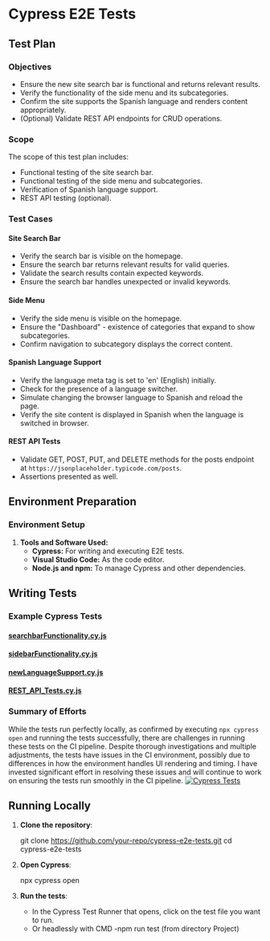 ﻿# Cypress E2E Tests

## Test Plan

### Objectives
- Ensure the new site search bar is functional and returns relevant results.
- Verify the functionality of the side menu and its subcategories.
- Confirm the site supports the Spanish language and renders content appropriately.
- (Optional) Validate REST API endpoints for CRUD operations.

### Scope
The scope of this test plan includes:
- Functional testing of the site search bar.
- Functional testing of the side menu and subcategories.
- Verification of Spanish language support.
- REST API testing (optional).

### Test Cases

#### Site Search Bar
- Verify the search bar is visible on the homepage.
- Ensure the search bar returns relevant results for valid queries.
- Validate the search results contain expected keywords.
- Ensure the search bar handles unexpected or invalid keywords.

#### Side Menu
- Verify the side menu is visible on the homepage.
- Ensure the "Dashboard" - existence of categories that expand to show subcategories.
- Confirm navigation to subcategory displays the correct content.

#### Spanish Language Support
- Verify the language meta tag is set to 'en' (English) initially.
- Check for the presence of a language switcher.
- Simulate changing the browser language to Spanish and reload the page.
- Verify the site content is displayed in Spanish when the language is switched in browser.

#### REST API Tests 
- Validate GET, POST, PUT, and DELETE methods for the posts endpoint at `https://jsonplaceholder.typicode.com/posts`.
- Assertions presented as well.

  
## Environment Preparation

### Environment Setup

1. **Tools and Software Used:**
   - **Cypress:** For writing and executing E2E tests.
   - **Visual Studio Code:** As the code editor.
   - **Node.js and npm:** To manage Cypress and other dependencies.

## Writing Tests

### Example Cypress Tests

#### [searchbarFunctionality.cy.js](https://github.com/your-repo/cypress-e2e-tests/blob/main/cypress/e2e/searchbarFunctionality.cy.js)
#### [sidebarFunctionality.cy.js](https://github.com/your-repo/cypress-e2e-tests/blob/main/cypress/e2e/sidebarFunctionality.cy.js)
#### [newLanguageSupport.cy.js](https://github.com/your-repo/cypress-e2e-tests/blob/main/cypress/e2e/newLanguageSupport.cy.js)
#### [REST_API_Tests.cy.js](https://github.com/your-repo/cypress-e2e-tests/blob/main/cypress/e2e/REST_API_Tests.cy.js)

### Summary of Efforts

While the tests run perfectly locally, as confirmed by executing `npx cypress open` and running the tests successfully, there are challenges in running these tests on the CI pipeline. Despite thorough investigations and multiple adjustments, the tests have issues in the CI environment, possibly due to differences in how the environment handles UI rendering and timing. 
I have invested significant effort in resolving these issues and will continue to work on ensuring the tests run smoothly in the CI pipeline.
[![Cypress Tests](https://github.com/Peter-QA-testing-Journey/PANTHEON/actions/workflows/main.yml/badge.svg)](https://github.com/Peter-QA-testing-Journey/PANTHEON/actions/workflows/main.yml)

## Running Locally
1. **Clone the repository**:
 
   git clone https://github.com/your-repo/cypress-e2e-tests.git
   cd cypress-e2e-tests
   

2. **Open Cypress**:

   npx cypress open

3. **Run the tests**:
   - In the Cypress Test Runner that opens, click on the test file you want to run.
   - Or headlessly with CMD -npm run test (from directory Project)




